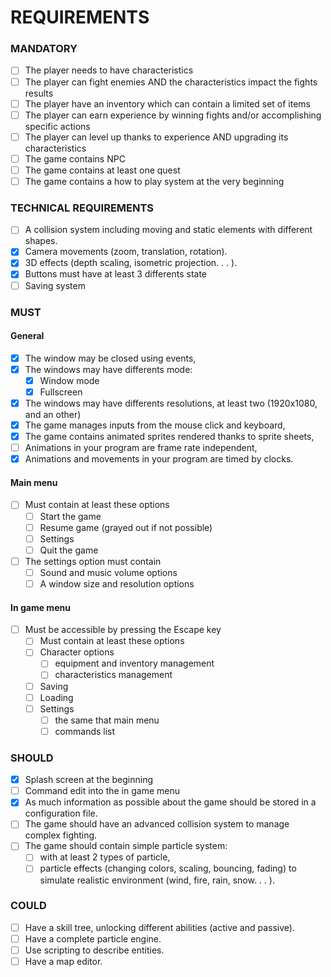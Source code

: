 # REQUIREMENTS

### MANDATORY

- [ ] The player needs to have characteristics
- [ ] The player can fight enemies AND the characteristics impact the fights results 
- [ ] The player have an inventory which can contain a limited set of items
- [ ] The player can earn experience by winning fights and/or accomplishing specific actions
- [ ] The player can level up thanks to experience AND upgrading its characteristics
- [ ] The game contains NPC
- [ ] The game contains at least one quest
- [ ] The game contains a how to play system at the very beginning

### TECHNICAL REQUIREMENTS

- [ ] A collision system including moving and static elements with different shapes.
- [X] Camera movements (zoom, translation, rotation).
- [X] 3D effects (depth scaling, isometric projection. . . ).
- [X] Buttons must have at least 3 differents state
- [ ] Saving system

### MUST

#### General

- [X] The window may be closed using events,
- [X] The windows may have differents mode:
    - [X] Window mode
    - [X] Fullscreen
- [X] The windows may have differents resolutions, at least two (1920x1080, and an other)
- [X] The game manages inputs from the mouse click and keyboard,
- [X] The game contains animated sprites rendered thanks to sprite sheets,
- [ ] Animations in your program are frame rate independent,
- [X] Animations and movements in your program are timed by clocks.

#### Main menu

- [ ] Must contain at least these options
    - [ ] Start the game
    - [ ] Resume game (grayed out if not possible)
    - [ ] Settings
    - [ ] Quit the game
- [ ] The settings option must contain
    - [ ] Sound and music volume options
    - [ ] A window size and resolution options

#### In game menu

- [ ] Must be accessible by pressing the Escape key
    - [ ] Must contain at least these options
    - [ ] Character options
      - [ ] equipment and inventory management
      - [ ] characteristics management
    - [ ] Saving
    - [ ] Loading
    - [ ] Settings
      - [ ] the same that main menu
      - [ ] commands list

### SHOULD

- [X] Splash screen at the beginning
- [ ] Command edit into the in game menu
- [X] As much information as possible about the game should be stored in a configuration file.
- [ ] The game should have an advanced collision system to manage complex fighting.
- [ ] The game should contain simple particle system:
    - [ ] with at least 2 types of particle,
    - [ ] particle effects (changing colors, scaling, bouncing, fading) to simulate realistic environment (wind, fire, rain, snow. . . ).

### COULD

- [ ] Have a skill tree, unlocking different abilities (active and passive).
- [ ] Have a complete particle engine.
- [ ] Use scripting to describe entities.
- [ ] Have a map editor.
